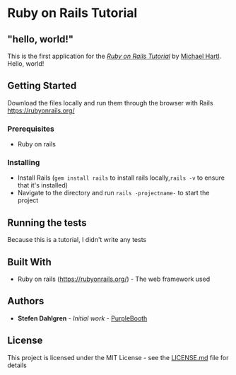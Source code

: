 # Ruby on Rails Tutorial

## "hello, world!"

This is the first application for the
[*Ruby on Rails Tutorial*](http://www.railstutorial.org/)
by [Michael Hartl](http://www.michaelhartl.com/). Hello, world!

## Getting Started

Download the files locally and run them through the browser with Rails
https://rubyonrails.org/

### Prerequisites

* Ruby on rails

### Installing

* Install Rails (`gem install rails` to install rails locally,`rails -v` to ensure that it's installed)
* Navigate to the directory and run `rails -projectname-` to start the project

## Running the tests

Because this is a tutorial, I didn't write any tests

## Built With

* Ruby on rails (https://rubyonrails.org/) - The web framework used

## Authors

* **Stefen Dahlgren** - *Initial work* - [PurpleBooth](https://github.com/Choadis)

## License

This project is licensed under the MIT License - see the [LICENSE.md](LICENSE.md) file for details

